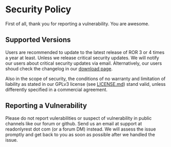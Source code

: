 # Security Policy

First of all, thank you for reporting a vulnerability. You are awesome.

## Supported Versions

Users are recommended to update to the latest release of ROR 3 or 4 times a year at least. Unless we release critical security updates. 
We will notify our users about critical security updates via email. Alternatively, our users shoud check the changelog in our [download page](https://readonlyrest.com/download). 

Also in the scope of security, the conditions of no warranty and limitation of liability as stated in our GPLv3 license (see [LICENSE.md](LICENSE.md)) stand valid, unless differently specified in a commercial agreement. 

## Reporting a Vulnerability

Please do not report vulerabilities or suspect of vulnerability in public channels like our forum or github. Send us an email at support at readonlyrest dot com (or a forum DM) instead.
We will assess the issue promptly and get back to you as soon as possible after we handled the issue.


